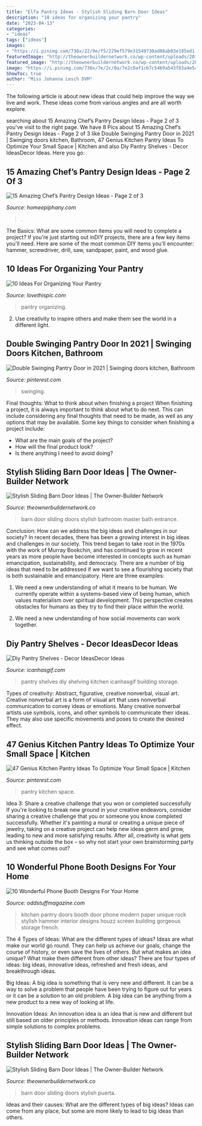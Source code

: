 ```yaml
---
title: "Elfa Pantry Ideas - Stylish Sliding Barn Door Ideas"
description: "10 ideas for organizing your pantry"
date: "2023-04-13"
categories:
- "ideas"
tags: ["ideas"]
images:
- "https://i.pinimg.com/736x/22/9e/f5/229ef579e31549730ad88ab03e195ed1.jpg"
featuredImage: "http://theownerbuildernetwork.co/wp-content/uploads/2015/10/Sliding-Barn-Door-Ideas-09.jpg"
featured_image: "http://theownerbuildernetwork.co/wp-content/uploads/2015/10/Sliding-Barn-Door-Ideas-09.jpg"
image: "https://i.pinimg.com/736x/7e/2c/0a/7e2c0af1cb7c5469a543f83a4e54323e.jpg"
ShowToc: true
author: "Miss Johanna Lesch DVM"
---
```



The following article is about new ideas that could help improve the way we live and work. These ideas come from various angles and are all worth explore.

	

		
searching about 15 Amazing Chef’s Pantry Design Ideas - Page 2 of 3 you've visit to the right page. We have 8 Pics about 15 Amazing Chef’s Pantry Design Ideas - Page 2 of 3 like Double Swinging Pantry Door in 2021 | Swinging doors kitchen, Bathroom, 47 Genius Kitchen Pantry Ideas To Optimize Your Small Space | Kitchen and also Diy Pantry Shelves - Decor IdeasDecor Ideas. Here you go:
		
    
## 15 Amazing Chef’s Pantry Design Ideas - Page 2 Of 3

<img loading=lazy src="https://homeepiphany.com/wp-content/uploads/2016/09/15-Amazing-Chefs-Pantry-Design-Ideas-10.jpg" onerror="this.onerror=null;this.src='https://tse3.mm.bing.net/th?id=OIP.yaRfZlHq-OM6tApr46AMVwHaFj&amp;pid=15.1';" alt="15 Amazing Chef’s Pantry Design Ideas - Page 2 of 3">

_Source: homeepiphany.com_

>. 

	

The Basics: What are some common items you will need to complete a project?
If you're just starting out inDIY projects, there are a few key items you'll need. Here are some of the most common DIY items you'll encounter: hammer, screwdriver, drill, saw, sandpaper, paint, and wood glue.

    
## 10 Ideas For Organizing Your Pantry

<img loading=lazy src="http://www.lovethispic.com/uploaded_images/blogs/36-1421961947-9-5.jpg" onerror="this.onerror=null;this.src='https://tse2.mm.bing.net/th?id=OIP.We657MpRpE-odZrYfqct0QHaLF&amp;pid=15.1';" alt="10 Ideas For Organizing Your Pantry">

_Source: lovethispic.com_

>pantry organizing. 

	

2. Use creativity to inspire others and make them see the world in a different light.

    
## Double Swinging Pantry Door In 2021 | Swinging Doors Kitchen, Bathroom

<img loading=lazy src="https://i.pinimg.com/736x/22/9e/f5/229ef579e31549730ad88ab03e195ed1.jpg" onerror="this.onerror=null;this.src='https://tse2.mm.bing.net/th?id=OIP.WoKtlXa-sksbasOG5nONcwHaLG&amp;pid=15.1';" alt="Double Swinging Pantry Door in 2021 | Swinging doors kitchen, Bathroom">

_Source: pinterest.com_

>swinging. 

	

Final thoughts: What to think about when finishing a project
When finishing a project, it is always important to think about what to do next. This can include considering any final thoughts that need to be made, as well as any options that may be available. Some key things to consider when finishing a project include:
- What are the main goals of the project?
- How will the final product look?
- Is there anything I need to avoid doing?

    
## Stylish Sliding Barn Door Ideas | The Owner-Builder Network

<img loading=lazy src="http://theownerbuildernetwork.co/wp-content/uploads/2015/10/Sliding-Barn-Door-Ideas-09.jpg" onerror="this.onerror=null;this.src='https://tse4.mm.bing.net/th?id=OIP.A9AcHbWi5Z4Tm-FQlj5c1wHaJ3&amp;pid=15.1';" alt="Stylish Sliding Barn Door Ideas | The Owner-Builder Network">

_Source: theownerbuildernetwork.co_

>barn door sliding doors stylish bathroom master bath entrance. 

	

Conclusion: How can we address the big ideas and challenges in our society?
In recent decades, there has been a growing interest in big ideas and challenges in our society. This trend began to take root in the 1970s with the work of Murray Bookchin, and has continued to grow in recent years as more people have become interested in concepts such as human emancipation, sustainability, and democracy.
There are a number of big ideas that need to be addressed if we want to see a flourishing society that is both sustainable and emancipatory. Here are three examples:

1) We need a new understanding of what it means to be human. We currently operate within a systems-based view of being human, which values materialism over spiritual development. This perspective creates obstacles for humans as they try to find their place within the world.

2) We need a new understanding of how social movements can work together.

    
## Diy Pantry Shelves - Decor IdeasDecor Ideas

<img loading=lazy src="https://icanhasgif.com/wp-content/uploads/2016/02/Diy-Pantry-Shelves-713x1024.jpg" onerror="this.onerror=null;this.src='https://tse2.mm.bing.net/th?id=OIP.TdufO8eYhaouq1S4UU1oLQHaKo&amp;pid=15.1';" alt="Diy Pantry Shelves - Decor IdeasDecor Ideas">

_Source: icanhasgif.com_

>pantry shelves diy shelving kitchen icanhasgif building storage. 

	

Types of creativity: Abstract, figurative, creative nonverbal, visual art.
Creative nonverbal art is a form of visual art that uses nonverbal communication to convey ideas or emotions. Many creative nonverbal artists use symbols, icons, and other symbols to communicate their ideas. They may also use specific movements and poses to create the desired effect.

    
## 47 Genius Kitchen Pantry Ideas To Optimize Your Small Space | Kitchen

<img loading=lazy src="https://i.pinimg.com/736x/7e/2c/0a/7e2c0af1cb7c5469a543f83a4e54323e.jpg" onerror="this.onerror=null;this.src='https://tse1.mm.bing.net/th?id=OIP.ItXluMwiug1JKa_b9BNvjQHaLK&amp;pid=15.1';" alt="47 Genius Kitchen Pantry Ideas To Optimize Your Small Space | Kitchen">

_Source: pinterest.com_

>pantry kitchen space. 

	

Idea 3: Share a creative challenge that you won or completed successfully
If you're looking to break new ground in your creative endeavors, consider sharing a creative challenge that you or someone you know completed successfully. Whether it's painting a mural or creating a unique piece of jewelry, taking on a creative project can help new ideas germ and grow, leading to new and more satisfying results. After all, creativity is what gets us thinking outside the box – so why not start your own brainstorming party and see what comes out?

    
## 10 Wonderful Phone Booth Designs For Your Home

<img loading=lazy src="https://oddstuffmagazine.com/wp-content/uploads/2015/03/pantry-doors-650x868.jpg" onerror="this.onerror=null;this.src='https://tse4.mm.bing.net/th?id=OIP.4ce4POMZja5Bkp5SWKGHLwHaJ4&amp;pid=15.1';" alt="10 Wonderful Phone Booth Designs For Your Home">

_Source: oddstuffmagazine.com_

>kitchen pantry doors booth door phone modern paper unique rock stylish hammer interior designs houzz screen building gorgeous storage french. 

	

The 4 Types of Ideas: What are the different types of ideas?
Ideas are what make our world go round. They can help us achieve our goals, change the course of history, or even save the lives of others. But what makes an idea unique? What make them different from other ideas?
There are four types of ideas: big ideas, innovative ideas, refreshed and fresh ideas, and breakthrough ideas.

Big Ideas: A big idea is something that is very new and different. It can be a way to solve a problem that people have been trying to figure out for years or it can be a solution to an old problem. A big idea can be anything from a new product to a new way of looking at life.

Innovation Ideas: An innovation idea is an idea that is new and different but still based on older principles or methods. Innovation ideas can range from simple solutions to complex problems.

    
## Stylish Sliding Barn Door Ideas | The Owner-Builder Network

<img loading=lazy src="http://theownerbuildernetwork.co/wp-content/uploads/2015/10/Sliding-Barn-Door-Ideas-3.jpg" onerror="this.onerror=null;this.src='https://tse4.mm.bing.net/th?id=OIP.kclnsdGmHL-R9C3aPBFCQwHaJ3&amp;pid=15.1';" alt="Stylish Sliding Barn Door Ideas | The Owner-Builder Network">

_Source: theownerbuildernetwork.co_

>barn door sliding doors stylish puerta. 

	

Ideas and their causes: What are the different types of big ideas?
Ideas can come from any place, but some are more likely to lead to big ideas than others.


